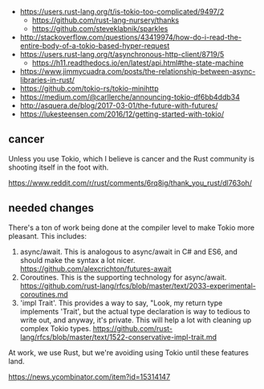- https://users.rust-lang.org/t/is-tokio-too-complicated/9497/2
  - https://github.com/rust-lang-nursery/thanks
  - https://github.com/steveklabnik/sparkles
- http://stackoverflow.com/questions/43419974/how-do-i-read-the-entire-body-of-a-tokio-based-hyper-request
- https://users.rust-lang.org/t/asynchronous-http-client/8719/5
  - https://h11.readthedocs.io/en/latest/api.html#the-state-machine
- https://www.jimmycuadra.com/posts/the-relationship-between-async-libraries-in-rust/
- https://github.com/tokio-rs/tokio-minihttp
- https://medium.com/@carllerche/announcing-tokio-df6bb4ddb34
- http://asquera.de/blog/2017-03-01/the-future-with-futures/
- https://lukesteensen.com/2016/12/getting-started-with-tokio/ 

## cancer

Unless you use Tokio, which I believe is cancer and the Rust community is shooting itself in the foot with.

https://www.reddit.com/r/rust/comments/6rq8ig/thank_you_rust/dl763oh/

## needed changes

There's a ton of work being done at the compiler level to make Tokio more pleasant. This includes:
1. async/await. This is analogous to async/await in C# and ES6, and should make the syntax a lot nicer. https://github.com/alexcrichton/futures-await
2. Coroutines. This is the supporting technology for async/await. https://github.com/rust-lang/rfcs/blob/master/text/2033-experimental-coroutines.md
3. 'impl Trait'. This provides a way to say, "Look, my return type implements 'Trait', but the actual type declaration is way to tedious to write out, and anyway, it's private. This will help a lot with cleaning up complex Tokio types. https://github.com/rust-lang/rfcs/blob/master/text/1522-conservative-impl-trait.md

At work, we use Rust, but we're avoiding using Tokio until these features land.

https://news.ycombinator.com/item?id=15314147

